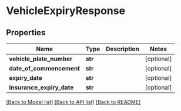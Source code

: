 # VehicleExpiryResponse

## Properties
Name | Type | Description | Notes
------------ | ------------- | ------------- | -------------
**vehicle_plate_number** | **str** |  | [optional] 
**date_of_commencement** | **str** |  | [optional] 
**expiry_date** | **str** |  | [optional] 
**insurance_expiry_date** | **str** |  | [optional] 

[[Back to Model list]](../README.md#documentation-for-models) [[Back to API list]](../README.md#documentation-for-api-endpoints) [[Back to README]](../README.md)



